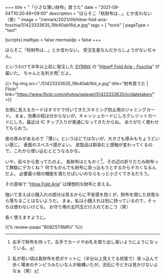 +++
title = "「小さな薄い財布」買うた"
date =  "2021-09-04T10:20:49+09:00"
description = "ほらそこ「秋財布は…」とか言わない（笑）"
image = "/remark/2021/09/hitoe-fold-aria-foschia/51423333635_19b40ab16d_e.jpg"
tags = [ "tools" ]
pageType = "text"

[scripts]
  mathjax = false
  mermaidjs = false
+++

ほらそこ「秋財布は...」とか言わない。
受注生産なんだからしょうがないぢゃん。

というわけで半年以上前に発注した [SYRINX](https://syrinx.audio/ "SYRINX （シュリンクス）") の “[Hitoe® Fold Aria - Foschia][Hitoe Fold Aria]” が届いた。
ちゃんと左利き用[^left1] だよ。

[^left1]: 右手で財布を持って，左手でカードやお札を取り出し易いようにようになっている。

{{< fig-img src="./51423333635_19b40ab16d_e.jpg" title="財布買うた | Flickr" link="https://www.flickr.com/photos/spiegel/51423333635/in/datetaken/" >}}

左側に見えるカードはオマケで付いてきたスキミング防止用のジャミングカード。
まぁ，効果の程は分からないが，キャッシュカードにしろクレジットカードにしろ，最近は IC チップ入りが普通になってきたからね。
ありがたく使わせてもらおう。

皮の厚みがあるので「薄い」というほどではないが，大きさも厚みもちょうどいい感じ。
表面のスベスベ感がよい。
皮製品は馴染むと感触が変わってくるので，これから使い込むとどうなるかな。

いや，前々から思ってたのよ。
長財布はともかく[^w1]，その辺の折りたたみ財布って無駄にデカくね？ 何でもかんでも財布に突っ込もうとするからデカくなるんだよ。
必要最小限の機能を満たせばいいのならもっと小さくできるだろう。

[^w1]: 私が若い頃は長財布を尻ポケットに（半分以上見えてる状態で）突っ込んで歩く場末のチンピラみたいな人が結構いたが，流石に今どきは見かけないよなぁ（笑）

その意味で “[Hitoe Fold Aria]” は理想的な財布と言える。

強いて言えば小銭入れの部分は見るからに不安感を抱くが，財布を閉じた状態なら落ちることはないようだ。
まぁ，私は小銭入れは別に持っているので，そっちは使わないけどな。
お守り用の五円玉だけ入れておこう（笑）

長く使えますように。

[Hitoe Fold Aria]: https://syrinx.audio/collections/all/products/hitoe_fold-aria "小さな薄い財布 HITOE® FOLD ARIA – SYRINX"

{{% review-paapi "B08ZST8MPJ" %}} <!-- 小銭入れ -->
